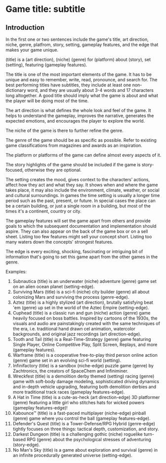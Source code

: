 # Game title: subtitle

## Introduction
In the first one or two sentences include the game's title, art direction, niche, genre, platfrom, story, setting, gameplay features, and the edge that makes your game unique.

(title) is a (art direction), (niche) (genre) for (platform) about (story), set (setting), featuring (gameplay features).

The title is one of the most important elements of the game. It has to be unique and easy to remember, write, read, pronounce, and search for. The best performing titles have subtitles, they include at least one non-dictionary word, and they are usually about 3-4 words and 17 characters long altogether. A good title should imply what the game is about and what the player will be doing most of the time.

The art direction is what defines the whole look and feel of the game. It helps to understand the gameplay, improves the narrative, generates the expected emotions, and encourages the player to explore the world.

The niche of the game is there to further refine the genre.

The genre of the game should be as specific as possible. Refer to existing game classifications from magazines and awards as an inspiration.

The platform or platforms of the game can define almost every aspects of it.

The story highlights of the game should be included if the game is story-focused, otherwise they are optional.

The setting creates the mood, gives context to the characters’ actions, affect how they act and what they say. It shows when and where the game takes place, it may also include the environment, climate, weather, or social and cultural surroundings. In games the time setting is usually a longer time period such as the past, present, or future. In special cases the place can be a certain building, or just a single room in a building, but most of the times it's a continent, country or city.

The gameplay features will set the game apart from others and provide goals to which the subsequent documentation and implementation should aspire. They can also appear on the back of the game box or on a sell sheet. Listing too few features might sell your concept short. Listing too many waters down the concepts' strongest features.

The edge is every exciting, shocking, fascinating or intriguing bit of information that's going to set this game apart from the other games in the genre.

Examples:
1. Subnautica (title) is an underwater (niche) adventure (genre) game set on an alien ocean planet (setting-edge).
1. Surviving Mars (title) is a sci-fi (niche) city builder (genre) all about colonizing Mars and surviving the process (genre-edge).
1. Aztez (title) is a highly stylized (art direction), brutally satisfying beat 'em (genre) up set in the world of the Aztec Empire (setting-edge).
1. Cuphead (title) is a classic run and gun (niche) action (genre) game heavily focused on boss battles. Inspired by cartoons of the 1930s, the visuals and audio are painstakingly created with the same techniques of the era, i.e. traditional hand drawn cel animation, watercolor backgrounds, and original jazz recordings (art direction-edge).
1. Tooth and Tail (title) is a Real-Time-Strategy (genre) game featuring Single Player, Online Competitive Play, Split Screen, Replays, and more (gameplay features).
1. Warframe (title) is a cooperative free-to-play third person online action (genre) game set in an evolving sci-fi world (setting).
1. Infinifactory (title) is a sandbox (niche-edge) puzzle game (genre) by Zachtronics, the creators of SpaceChem and Infiniminer. 
1. Wreckfest (title) is a demolition derby themed (setting) racing (genre) game with soft-body damage modeling, sophisticated driving dynamics and in-depth vehicle upgrading, featuring both demolition derbies and more traditional track races (gameplay features-edge).
1. A Hat in Time (title) is a cute-as-heck (art direction-edge) 3D platformer (genre) featuring a little girl who stitches hats for wicked powers (gameplay features-edge)!
1. Kabounce™ (title) is a fast-paced multiplayer (niche-edge) pinball (genre) game where you control the ball (gameplay features-edge).
1. Defender's Quest (title) is a Tower-Defense/RPG Hybrid (genre-edge) tightly focuses on three things: tactical depth, customization, and story.
1. Darkest Dungeon (title) is a challenging gothic (niche) roguelike turn-based RPG (genre) about the psychological stresses of adventuring (story-edge).
1. No Man's Sky (title) is a game about exploration and survival (genre) in an infinite procedurally generated universe (setting-edge).

